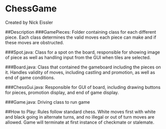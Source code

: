 # ChessGame
Created by Nick Eissler

##Description
###GamePieces: 
Folder containing class for each different piece.  Each class determines the valid moves each piece can make and if these moves are obstructed.

###Spot.java:
Class for a spot on the board, responsible for showing image of piece as well as handling input from the GUI when tiles are selected.

###Board.java:
Class that contained the gameboard including the pieces on it.  Handles validity of moves, including castling and promotion, as well as end of game conditions.

###ChessGui.java:
Responsible for GUI of board, including drawing buttons for pieces, promotion display, and end of game display.

###Game.java:
Driving class to run game

##How to Play:
Rules follow standard chess.  White moves first with white and black going in alternate turns, and no illegal or out of turn moves are allowed. Game will
terminate at first instance of checkmate or stalemate.

